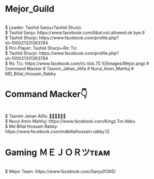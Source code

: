 # Mejor_Guild
<br/>
$ Leader: Taohid Sanju+Taohid Shurjo
<br/>
$ Taohid Sanju:  https://www.facebook.com/Abal.not.allowed.ok.bye.9
<br/>
$ Taohid Shurjo: https://www.facebook.com/profile.php?id=100021331363784
<br/>
$ Piro Player: Taohid Shurjo+Ric Tic
<br/>
$ Taohid Shurjo: https://www.facebook.com/profile.php?id=100021331363784
<br/>
$ Ric Tic:       https://www.facebook.com/ric.tick.75
![](images/Mejor.png)
# Command Macker
# Tasnim_Jahan_Alifa
# Nurul_Amin_Mahfuj
# MD_Billal_Hossain_Rabby

# Command Macker👇
<br/>
$ Tasnim Jahan Alifa:        🤫🤫🤫🤫🤫🤫
<br/>
$ Nurul Amin Mahfuj:         https://www.facebook.com/Kingz.Tor.Abbu
<br/>
$ Md Billal Hossain Rabby:   https://www.facebook.com/mdbillalhossain.rabby.12

# Gaming ＭＥＪＯＲツᴛᴇᴀᴍ
<br/>
$ Mejor Team: https://www.facebook.com/Sanju01265/



